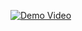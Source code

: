 [![Demo Video](https://img.youtube.com/vi/Qjk5yNheBfg/0.jpg)](https://www.youtube.com/watch?v=Qjk5yNheBfg)




